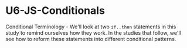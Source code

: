 # U6-JS-Conditionals
 
Conditional Terminology - We'll look at two `if..then` statements in this study to remind ourselves how they work. In the studies that follow, we'll see how to reform these statements into different conditional patterns.